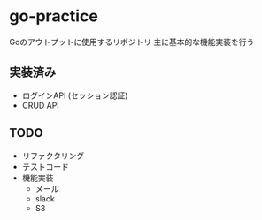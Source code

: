 # go-practice
Goのアウトプットに使用するリポジトリ
主に基本的な機能実装を行う

## 実装済み
- ログインAPI (セッション認証)
- CRUD API

## TODO
- リファクタリング
- テストコード
- 機能実装
    - メール
    - slack
    - S3

